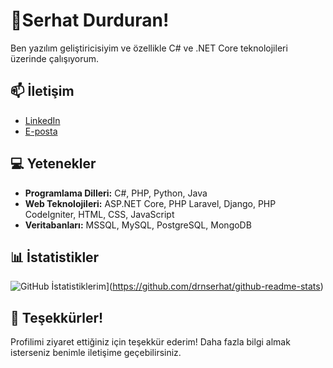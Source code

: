 <!-- Başlık -->
# 👋Serhat Durduran!

<!-- Kısa Tanıtım -->
Ben yazılım geliştiricisiyim ve özellikle C# ve .NET Core teknolojileri üzerinde çalışıyorum.



<!-- İletişim Bilgileri -->
## 📫 İletişim
- [LinkedIn](https://www.linkedin.com/in/drnserhat/)
- [E-posta](mailto:durduranserhat@gmail.com)

<!-- Yetenekler -->
## 💻 Yetenekler
- **Programlama Dilleri:** C#, PHP, Python, Java
- **Web Teknolojileri:** ASP.NET Core, PHP Laravel, Django, PHP CodeIgniter, HTML, CSS, JavaScript
- **Veritabanları:** MSSQL, MySQL, PostgreSQL, MongoDB

<!-- İstatistikler -->
## 📊 İstatistikler
![GitHub İstatistiklerim](https://github-readme-stats.vercel.app/api?username=drnserhat)](https://github.com/drnserhat/github-readme-stats)

<!-- Sonuç -->
## 🙌 Teşekkürler!
Profilimi ziyaret ettiğiniz için teşekkür ederim! Daha fazla bilgi almak isterseniz benimle iletişime geçebilirsiniz.
